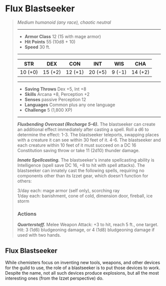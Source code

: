 # Flux Blastseeker
>*Medium humanoid (any race), chaotic neutral*
>___
>- **Armor Class** 12 (15 with mage armor)
>- **Hit Points** 55 (10d8 + 10)
>- **Speed** 30 ft.
>___
>|STR|DEX|CON|INT|WIS|CHA|
>|:---:|:---:|:---:|:---:|:---:|:---:|
>|10 (+0)|15 (+2)|12 (+1)|20 (+5)|9 (-1)|14 (+2)|
>___
>- **Saving Throws** Dex +5, Int +8
>- **Skills** Arcana +8, Perception +2
>- **Senses** passive Perception 12
>- **Languages** Common plus any one language
>- **Challenge** 5 (1,800 XP)
>___
>***Fluxbending Overcast (Recharge 5–6).*** The blastseeker can create an additional effect immediately after casting a spell. Roll a d6 to determine the effect: 1-3. The blastseeker teleports, swapping places with a creature it can see within 30 feet of it. 4-6. The blastseeker and each creature within 10 feet of it must succeed on a DC 16 Constitution saving throw or take 11 (2d10) thunder damage.  
>
>***Innate Spellcasting.*** The blastseeker's innate spellcasting ability is Intelligence (spell save DC 16, +8 to hit with spell attacks). The blastseeker can innately cast the following spells, requiring no components other than its Izzet gear, which doesn't function for others:  
>
>3/day each: mage armor (self only), scorching ray  
>1/day each: banishment, cone of cold, dimension door, fireball, ice storm  
>
>### Actions
>***Quarterstaff.*** Melee Weapon Attack: +3 to hit, reach 5 ft., one target. Hit: 3 (1d6) bludgeoning damage, or 4 (1d8) bludgeoning damage if used with two hands.
## Flux Blastseeker
While chemisters focus on inventing new tools, weapons, and other devices for the guild to use, the role of a blastseeker is to put those devices to work. Despite the name, not all such devices produce explosions, but all the most interesting ones (from the Izzet perspective) do.